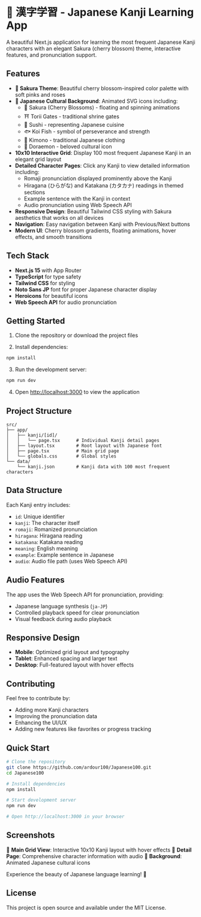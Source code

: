 # 🌸 漢字学習 - Japanese Kanji Learning App

A beautiful Next.js application for learning the most frequent Japanese Kanji characters with an elegant Sakura (cherry blossom) theme, interactive features, and pronunciation support.

## Features

- **🌸 Sakura Theme**: Beautiful cherry blossom-inspired color palette with soft pinks and roses
- **🎨 Japanese Cultural Background**: Animated SVG icons including:
  - 🌸 Sakura (Cherry Blossoms) - floating and spinning animations
  - ⛩️ Torii Gates - traditional shrine gates
  - 🍣 Sushi - representing Japanese cuisine
  - 🐟 Koi Fish - symbol of perseverance and strength
  - 👘 Kimono - traditional Japanese clothing
  - 🤖 Doraemon - beloved cultural icon
- **10x10 Interactive Grid**: Display 100 most frequent Japanese Kanji in an elegant grid layout
- **Detailed Character Pages**: Click any Kanji to view detailed information including:
  - Romaji pronunciation displayed prominently above the Kanji
  - Hiragana (ひらがな) and Katakana (カタカナ) readings in themed sections
  - Example sentence with the Kanji in context
  - Audio pronunciation using Web Speech API
- **Responsive Design**: Beautiful Tailwind CSS styling with Sakura aesthetics that works on all devices
- **Navigation**: Easy navigation between Kanji with Previous/Next buttons
- **Modern UI**: Cherry blossom gradients, floating animations, hover effects, and smooth transitions

## Tech Stack

- **Next.js 15** with App Router
- **TypeScript** for type safety
- **Tailwind CSS** for styling
- **Noto Sans JP** font for proper Japanese character display
- **Heroicons** for beautiful icons
- **Web Speech API** for audio pronunciation

## Getting Started

1. Clone the repository or download the project files

2. Install dependencies:
```bash
npm install
```

3. Run the development server:
```bash
npm run dev
```

4. Open [http://localhost:3000](http://localhost:3000) to view the application

## Project Structure

```
src/
├── app/
│   ├── kanji/[id]/
│   │   └── page.tsx      # Individual Kanji detail pages
│   ├── layout.tsx        # Root layout with Japanese font
│   ├── page.tsx          # Main grid page
│   └── globals.css       # Global styles
└── data/
    └── kanji.json        # Kanji data with 100 most frequent characters
```

## Data Structure

Each Kanji entry includes:
- `id`: Unique identifier
- `kanji`: The character itself
- `romaji`: Romanized pronunciation
- `hiragana`: Hiragana reading
- `katakana`: Katakana reading
- `meaning`: English meaning
- `example`: Example sentence in Japanese
- `audio`: Audio file path (uses Web Speech API)

## Audio Features

The app uses the Web Speech API for pronunciation, providing:
- Japanese language synthesis (`ja-JP`)
- Controlled playback speed for clear pronunciation
- Visual feedback during audio playback

## Responsive Design

- **Mobile**: Optimized grid layout and typography
- **Tablet**: Enhanced spacing and larger text
- **Desktop**: Full-featured layout with hover effects

## Contributing

Feel free to contribute by:
- Adding more Kanji characters
- Improving the pronunciation data
- Enhancing the UI/UX
- Adding new features like favorites or progress tracking

## Quick Start

```bash
# Clone the repository
git clone https://github.com/ardour100/Japanese100.git
cd Japanese100

# Install dependencies
npm install

# Start development server
npm run dev

# Open http://localhost:3000 in your browser
```

## Screenshots

🌸 **Main Grid View**: Interactive 10x10 Kanji layout with hover effects
🎌 **Detail Page**: Comprehensive character information with audio
🎨 **Background**: Animated Japanese cultural icons

Experience the beauty of Japanese language learning! 🌸

## License

This project is open source and available under the MIT License.
